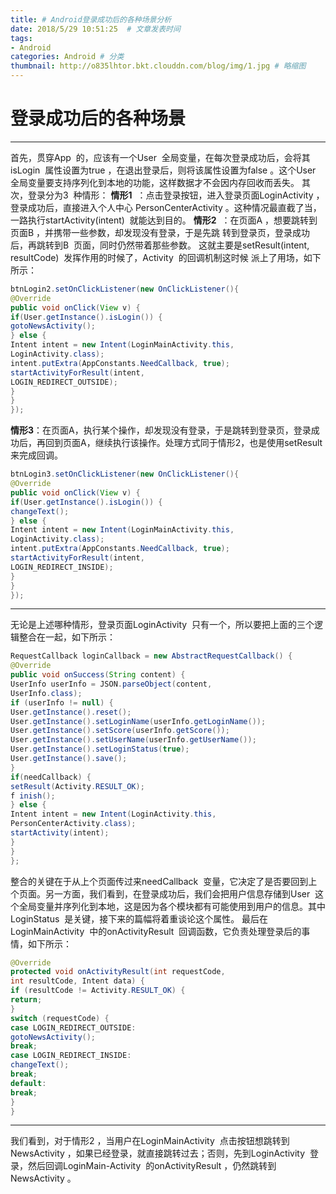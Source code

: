 ```yaml
---
title: # Android登录成功后的各种场景分析  
date: 2018/5/29 10:51:25  # 文章发表时间
tags:
- Android
categories: Android # 分类
thumbnail: http://o835lhtor.bkt.clouddn.com/blog/img/1.jpg # 略缩图
---
```

# 登录成功后的各种场景
-------------------
首先，贯穿App  的，应该有一个User  全局变量，在每次登录成功后，会将其isLogin  属性设置为true ，在退出登录后，则将该属性设置为false 。这个User  全局变量要支持序列化到本地的功能，这样数据才不会因内存回收而丢失。
其次，登录分为3  种情形：
**情形1**  ：点击登录按钮，进入登录页面LoginActivity ，登录成功后，直接进入个人中心
PersonCenterActivity 。这种情况最直截了当，一路执行startActivity(intent)  就能达到目的。
**情形2**  ：在页面A ，想要跳转到页面B ，并携带一些参数，却发现没有登录，于是先跳
转到登录页，登录成功后，再跳转到B  页面，同时仍然带着那些参数。
这就主要是setResult(intent, resultCode)  发挥作用的时候了，Activity  的回调机制这时候
派上了用场，如下所示：
```java
btnLogin2.setOnClickListener(new OnClickListener(){
@Override
public void onClick(View v) {
if(User.getInstance().isLogin()) {
gotoNewsActivity();
} else {
Intent intent = new Intent(LoginMainActivity.this,
LoginActivity.class);
intent.putExtra(AppConstants.NeedCallback, true);
startActivityForResult(intent,
LOGIN_REDIRECT_OUTSIDE);
}
}
});
```
**情形3**：在页面A，执行某个操作，却发现没有登录，于是跳转到登录页，登录成功后，再回到页面A，继续执行该操作。处理方式同于情形2，也是使用setResult 来完成回调。
```java
btnLogin3.setOnClickListener(new OnClickListener(){
@Override
public void onClick(View v) {
if(User.getInstance().isLogin()) {
changeText();
} else {
Intent intent = new Intent(LoginMainActivity.this,
LoginActivity.class);
intent.putExtra(AppConstants.NeedCallback, true);
startActivityForResult(intent,
LOGIN_REDIRECT_INSIDE);
}
}
});
```
-------------------
无论是上述哪种情形，登录页面LoginActivity  只有一个，所以要把上面的三个逻辑整合在一起，如下所示：
```java
RequestCallback loginCallback = new AbstractRequestCallback() {
@Override
public void onSuccess(String content) {
UserInfo userInfo = JSON.parseObject(content,
UserInfo.class);
if (userInfo != null) {
User.getInstance().reset();
User.getInstance().setLoginName(userInfo.getLoginName());
User.getInstance().setScore(userInfo.getScore());
User.getInstance().setUserName(userInfo.getUserName());
User.getInstance().setLoginStatus(true);
User.getInstance().save();
}
if(needCallback) {
setResult(Activity.RESULT_OK);
f inish();
} else {
Intent intent = new Intent(LoginActivity.this,
PersonCenterActivity.class);
startActivity(intent);
}
}
};
```
整合的关键在于从上个页面传过来needCallback  变量，它决定了是否要回到上个页面。另一方面，我们看到，在登录成功后，我们会把用户信息存储到User  这个全局变量并序列化到本地，这是因为各个模块都有可能使用到用户的信息。其中LoginStatus  是关键，接下来的篇幅将着重谈论这个属性。
最后在LoginMainActivity  中的onActivityResult  回调函数，它负责处理登录后的事情，如下所示：
```java
@Override
protected void onActivityResult(int requestCode,
int resultCode, Intent data) {
if (resultCode != Activity.RESULT_OK) {
return;
}
switch (requestCode) {
case LOGIN_REDIRECT_OUTSIDE:
gotoNewsActivity();
break;
case LOGIN_REDIRECT_INSIDE:
changeText();
break;
default:
break;
}
}
```
-------
我们看到，对于情形2 ，当用户在LoginMainActivity  点击按钮想跳转到NewsActivity ，如果已经登录，就直接跳转过去；否则，先到LoginActivity  登录，然后回调LoginMain-Activity  的onActivityResult ，仍然跳转到NewsActivity 。